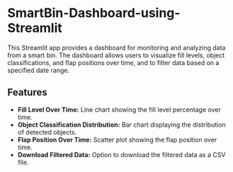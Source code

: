 # SmartBin-Dashboard-using-Streamlit

This Streamlit app provides a dashboard for monitoring and analyzing data from a smart bin. The dashboard allows users to visualize fill levels, object classifications, and flap positions over time, and to filter data based on a specified date range.

## Features

- **Fill Level Over Time:** Line chart showing the fill level percentage over time.
- **Object Classification Distribution:** Bar chart displaying the distribution of detected objects.
- **Flap Position Over Time:** Scatter plot showing the flap position over time.
- **Download Filtered Data:** Option to download the filtered data as a CSV file.

